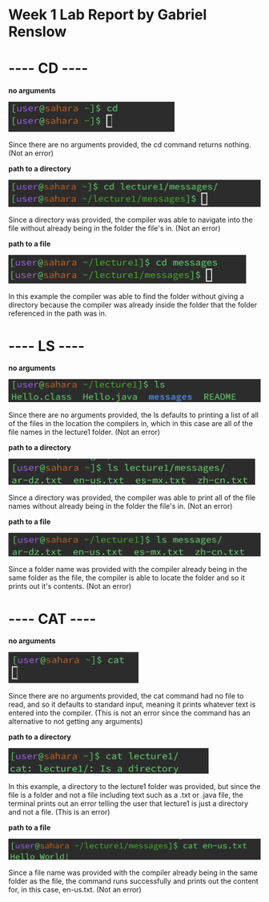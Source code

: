 # Week 1 Lab Report by Gabriel Renslow

# ---- CD ----

**no arguments**

![Image](cd1.png)

Since there are no arguments provided, the cd command returns nothing. (Not an error)

**path to a directory**

![Image](cd2.png)

Since a directory was provided, the compiler was able to navigate into the file without already being in the folder the file's in. (Not an error)

**path to a file**

![Image](cd3.png)

In this example the compiler was able to find the folder without giving a directory because the compiler was already inside the folder that the folder referenced in the path was in.

# ---- LS ----

**no arguments**

![Image](ls1.png)

Since there are no arguments provided, the ls defaults to printing a list of all of the files in the location the compilers in, which in this case are all of the file names in the lecture1 folder. (Not an error)

**path to a directory**

![Image](ls2.png)

Since a directory was provided, the compiler was able to print all of the file names without already being in the folder the file's in. (Not an error)

**path to a file**

![Image](ls3.png)

Since a folder name was provided with the compiler already being in the same folder as the file, the compiler is able to locate the folder and so it prints out it's contents. (Not an error)

# ---- CAT ----

**no arguments**

![Image](cat1.png)

Since there are no arguments provided, the cat command had no file to read, and so it defaults to standard input, meaning it prints whatever text is entered into the compiler. (This is not an error since the command has an alternative to not getting any arguments) 

**path to a directory**

![Image](cat2.png)

In this example, a directory to the lecture1 folder was provided, but since the file is a folder and not a file including text such as a .txt or .java file, the terminal prints out an error telling the user that lecture1 is just a directory and not a file. (This is an error)

**path to a file**

![Image](cat3.png)

Since a file name was provided with the compiler already being in the same folder as the file, the command runs successfully and prints out the content for, in this case, en-us.txt. (Not an error)
